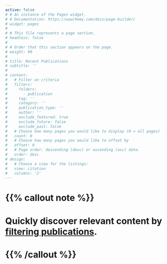 ```yaml
---
active: false
# # An instance of the Pages widget.
# # Documentation: https://wowchemy.com/docs/page-builder/
# widget: pages
# 
# # This file represents a page section.
# headless: false
# 
# # Order that this section appears on the page.
# weight: 90
# 
# title: Recent Publications
# subtitle: ''
# 
# content:
#   # Filter on criteria
#   filters:
#     folders:
#       - publication
#     tag: ''
#     category: ''
#     publication_type: ''
#     author: ''
#     exclude_featured: true
#     exclude_future: false
#     exclude_past: false
#   # Choose how many pages you would like to display (0 = all pages)
#   count: 0
#   # Choose how many pages you would like to offset by
#   offset: 0
#   # Page order: descending (desc) or ascending (asc) date.
#   order: desc
# design:
#   # Choose a view for the listings:
#   view: citation
#   columns: '2'
---
```

# 
# {{% callout note %}}
# Quickly discover relevant content by [filtering publications](./publication/).
# {{% /callout %}}
